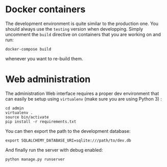 Docker containers
=================

The development environment is quite similar to the production one. You should always use
the ``testing`` version when developping. Simply uncomment the ``build`` directive on
containers that you are working on and run:

```
docker-compose build
```

whenever you want to re-build them.

Web administration
==================

The administration Web interface requires a proper dev environment that can easily be setup using ``virtualenv`` (make sure you are using Python 3) :

```
cd admin
virtualenv .
source bin/activate
pip install -r requirements.txt
```

You can then export the path to the development database:

```
export SQLALCHEMY_DATABASE_URI=sqlite:///path/to/dev.db
```

And finally run the server with debug enabled:

```
python manage.py runserver
```